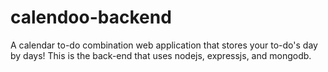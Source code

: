 # calendoo-backend
A calendar to-do combination web application that stores your to-do's day by days! This is the back-end that uses nodejs, expressjs, and mongodb. 
